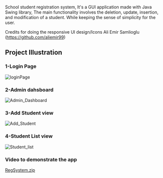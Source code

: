School student registration system, 
It's a GUI application made with Java Swing library, 
The main functionality involves the deletion, update, insertion, and modification of a student.
While keeping the sense of simplicity for the user.

Credits for doing the responsive UI design/Icons
Ali Emir Samlioglu (https://github.com/aliemir99)


## Project Illustration

### 1-Login Page

![loginPage](https://user-images.githubusercontent.com/53438581/90513008-67d8d000-e135-11ea-991d-8d1ed7371528.PNG)

### 2-Admin dahsboard
![Admin_Dashboard](https://user-images.githubusercontent.com/53438581/90513192-9eaee600-e135-11ea-92e3-8ed9730f21af.PNG)


### 3-Add Student view

![Add_Student](https://user-images.githubusercontent.com/53438581/90513288-c3a35900-e135-11ea-8805-3b24b54ef11f.PNG)


### 4-Student List view

![Student_list](https://user-images.githubusercontent.com/53438581/90513347-e170be00-e135-11ea-93e5-c5244ca37511.PNG)


### Video to demonstrate the app
[RegSystem.zip](https://github.com/Ibrajber99/School_Student_Reg_System_itr1/files/5090577/RegSystem.zip)
